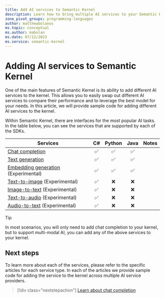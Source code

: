 ```yaml
---
title: Add AI services to Semantic Kernel
description: Learn how to bring multiple AI services to your Semantic Kernel project.
zone_pivot_groups: programming-languages
author: matthewbolanos
ms.topic: conceptual
ms.author: mabolan
ms.date: 07/12/2023
ms.service: semantic-kernel
---
```


# Adding AI services to Semantic Kernel

One of the main features of Semantic Kernel is its ability to add different AI services to the kernel. This allows you to easily swap out different AI services to compare their performance and to leverage the best model for your needs. In this article, we will provide sample code for adding different AI services to the kernel.

Within Semantic Kernel, there are interfaces for the most popular AI tasks. In the table below, you can see the services that are supported by each of the SDKs.

| Services                          |  C#  | Python | Java | Notes |
|-----------------------------------|:----:|:------:|:----:|-------|
| [Chat completion](#chat-completion)                    | ✅ | ✅ | ✅ |
| [Text generation](#text-generation)                    | ✅ | ✅ | ✅ |
| [Embedding generation](#embedding-generation) (Experimental)     | ✅ | ✅ | ✅ |
| [Text-to-image](#text-to-image)  (Experimental)       | ✅ | ❌ | ❌ |
| [Image-to-text](#image-to-text) (Experimental)       | ✅ | ❌ | ❌ |
| [Text-to-audio](#text-to-audio) (Experimental)       | ✅ | ❌ | ❌ | 
| [Audio-to-text](#audio-to-text) (Experimental)       | ✅ | ❌ | ❌ | 

> [!TIP]
> In most scenarios, you will only need to add chat completion to your kernel, but to support multi-modal AI, you can add any of the above services to your kernel.

## Next steps
To learn more about each of the services, please refer to the specific articles for each service type. In each of the articles we provide sample code for adding the service to the kernel across multiple AI service providers.

> [!div class="nextstepaction"]
> [Learn about chat completion](./chat-completion.md)
